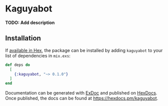 # Kaguyabot

**TODO: Add description**

## Installation

If [available in Hex](https://hex.pm/docs/publish), the package can be installed
by adding `kaguyabot` to your list of dependencies in `mix.exs`:

```elixir
def deps do
  [
    {:kaguyabot, "~> 0.1.0"}
  ]
end
```

Documentation can be generated with [ExDoc](https://github.com/elixir-lang/ex_doc)
and published on [HexDocs](https://hexdocs.pm). Once published, the docs can
be found at <https://hexdocs.pm/kaguyabot>.

